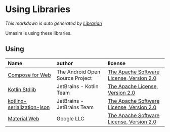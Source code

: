 # Using Libraries
*This markdown is auto generated by [Librarian](https://github.com/MeilCli/Librarian)*

Umasim is using these libraries.

## Using
| Name                                                                          | author                          | license                                                                                     |
|:------------------------------------------------------------------------------|:--------------------------------|:--------------------------------------------------------------------------------------------|
| [Compose for Web](https://github.com/JetBrains/compose-jb)                    | The Android Open Source Project | [The Apache Software License, Version 2.0](http://www.apache.org/licenses/LICENSE-2.0.txt)  |
| [Kotlin Stdlib](https://kotlinlang.org/)                                      | JetBrains - Kotlin Team         | [The Apache License, Version 2.0](http://www.apache.org/licenses/LICENSE-2.0.txt)           |
| [kotlinx-serialization-json](https://github.com/Kotlin/kotlinx.serialization) | JetBrains - JetBrains Team      | [The Apache Software License, Version 2.0](https://www.apache.org/licenses/LICENSE-2.0.txt) |
| [Material Web](https://github.com/material-components/material-web)           | Google LLC                      | [The Apache Software License, Version 2.0](https://www.apache.org/licenses/LICENSE-2.0.txt) |